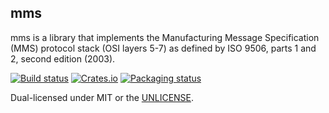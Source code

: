 mms
------------
mms is a library that implements the Manufacturing Message Specification (MMS) protocol
stack (OSI layers 5-7) as defined by ISO 9506, parts 1 and 2, second edition (2003).

[![Build status](https://github.com/skynav/mms/workflows/ci/badge.svg)](https://github.com/skynav/mms/actions)
[![Crates.io](https://img.shields.io/crates/v/mms.svg)](https://crates.io/crates/mms)
[![Packaging status](https://repology.org/badge/tiny-repos/mms.svg)](https://repology.org/project/mms/badges)

Dual-licensed under MIT or the [UNLICENSE](https://unlicense.org).
